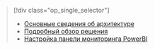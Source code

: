 > [!div class="op_single_selector"]
> * [Основные сведения об архитектуре](../articles/machine-learning/cortana-analytics-playbook-vehicle-telemetry.md)
> * [Подробный обзор решения](../articles/machine-learning/cortana-analytics-playbook-vehicle-telemetry-deep-dive.md)
> * [Настройка панели мониторинга PowerBI](../articles/machine-learning/cortana-analytics-playbook-vehicle-telemetry-powerbi.md)
> 
> 



<!--HONumber=Nov16_HO3-->


